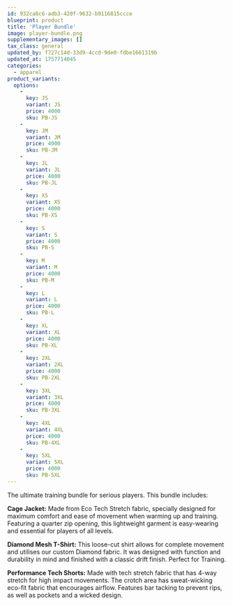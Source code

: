 ```yaml
---
id: 932ca6c6-adb3-420f-9632-b9116815ccce
blueprint: product
title: 'Player Bundle'
image: player-bundle.png
supplementary_images: []
tax_class: general
updated_by: f727c14d-33d9-4ccd-9de0-fdbe1661319b
updated_at: 1757714045
categories:
  - apparel
product_variants:
  options:
    -
      key: JS
      variant: JS
      price: 4000
      sku: PB-JS
    -
      key: JM
      variant: JM
      price: 4000
      sku: PB-JM
    -
      key: JL
      variant: JL
      price: 4000
      sku: PB-JL
    -
      key: XS
      variant: XS
      price: 4000
      sku: PB-XS
    -
      key: S
      variant: S
      price: 4000
      sku: PB-S
    -
      key: M
      variant: M
      price: 4000
      sku: PB-M
    -
      key: L
      variant: L
      price: 4000
      sku: PB-L
    -
      key: XL
      variant: XL
      price: 4000
      sku: PB-XL
    -
      key: 2XL
      variant: 2XL
      price: 4000
      sku: PB-2XL
    -
      key: 3XL
      variant: 3XL
      price: 4000
      sku: PB-3XL
    -
      key: 4XL
      variant: 4XL
      price: 4000
      sku: PB-4XL
    -
      key: 5XL
      variant: 5XL
      price: 4000
      sku: PB-5XL
---
```

The ultimate training bundle for serious players. This bundle includes:

**Cage Jacket:** Made from Eco Tech Stretch fabric, specially designed for maximum comfort and ease of movement when warming up and training. Featuring a quarter zip opening, this lightweight garment is easy-wearing and essential for players of all levels.

**Diamond Mesh T-Shirt:** This loose-cut shirt allows for complete movement and utilises our custom Diamond fabric. It was designed with function and durability in mind and finished with a classic drift finish. Perfect for Training.

**Performance Tech Shorts:** Made with tech stretch fabric that has 4-way stretch for high impact movements. The crotch area has sweat-wicking eco-fit fabric that encourages airflow. Features bar tacking to prevent rips, as well as pockets and a wicked design.